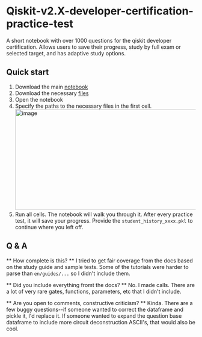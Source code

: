 # Qiskit-v2.X-developer-certification-practice-test
A short notebook with over 1000 questions for the qiskit developer certification.  Allows users to save their progress, study by full exam or selected target, and has adaptive study options.

## Quick start
1. Download the main [notebook](https://github.com/Luke-J-Miller/Qiskit-v2.X-developer-certification-practice-test/blob/main/qiskit-assoc-dev-practice-test%20(1).ipynb)
2. Download the necessary [files](https://github.com/Luke-J-Miller/Qiskit-v2.X-developer-certification-practice-test/tree/main/necessary_files)
3. Open the notebook
4. Specify the paths to the necessary files in the first cell.
   <img width="1055" height="268" alt="image" src="https://github.com/user-attachments/assets/a1dc4cf3-02d8-489b-83f4-c8636c29a355" />
5. Run all cells.  The notebook will walk you through it.  After every practice test, it will save your progress.  Provide the `student_history_xxxx.pkl` to continue where you left off.

## Q & A
** How complete is this? **
I tried to get fair coverage from the docs based on the study guide and sample tests.  Some of the tutorials were harder to parse than `en/guides/...` so I didn't include them.

** Did you include everything fromt the docs? **
No.  I made calls.  There are a lot of very rare gates, functions, parameters, etc that I didn't include.

** Are you open to comments, constructive criticism? **
Kinda. There are a few buggy questions--if someone wanted to correct the dataframe and pickle it, I'd replace it.  If someone wanted to expand the question base dataframe to include more circuit deconstruction ASCII's, that would also be cool.

